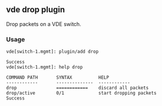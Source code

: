 ## vde drop plugin

Drop packets on a VDE switch.

### Usage

```
vde[switch-1.mgmt]: plugin/add drop

Success
vde[switch-1.mgmt]: help drop

COMMAND PATH       SYNTAX          HELP
------------       --------------  ------------
drop               ============    discard all packets
drop/active        0/1             start dropping packets
Success
```
